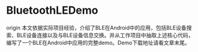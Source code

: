 # BluetoothLEDemo
origin
本文依据实际项目经验，介绍了BLE在Android中的应用，包括BLE设备搜索、BLE设备连接以及与BLE设备信息交换。并从工作项目中抽取上述核心代码，编写了一个BLE在Android中应用的完整demo。Demo下载地址请看文章末尾。

